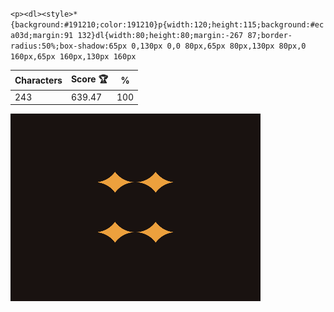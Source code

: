 `<p><dl><style>*{background:#191210;color:191210}p{width:120;height:115;background:#eca03d;margin:91 132}dl{width:80;height:80;margin:-267 87;border-radius:50%;box-shadow:65px 0,130px 0,0 80px,65px 80px,130px 80px,0 160px,65px 160px,130px 160px`

| Characters | Score 🏆 | %   |
| ---------- | -------- | --- |
| 243        | 639.47   | 100 |

![](/2024/Oct2024/27/20241027.png)
